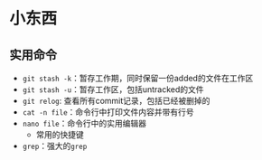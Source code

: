 # 小东西

## 实用命令

- `git stash -k`：暂存工作期，同时保留一份added的文件在工作区
- `git stash -u`：暂存工作区，包括untracked的文件
- `git relog`: 查看所有commit记录，包括已经被删掉的
- `cat -n file`：命令行中打印文件内容并带有行号
- `nano file`：命令行中的实用编辑器
  - 常用的快捷键
- `grep`：强大的`grep`
